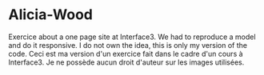 # Alicia-Wood
Exercice about a one page site at Interface3. We had to reproduce a model and do it responsive. I do not own the idea, this is only my version of the code.
Ceci est ma version d'un exercice fait dans le cadre d'un cours à Interface3. Je ne possède aucun droit d'auteur sur les images utilisées.
